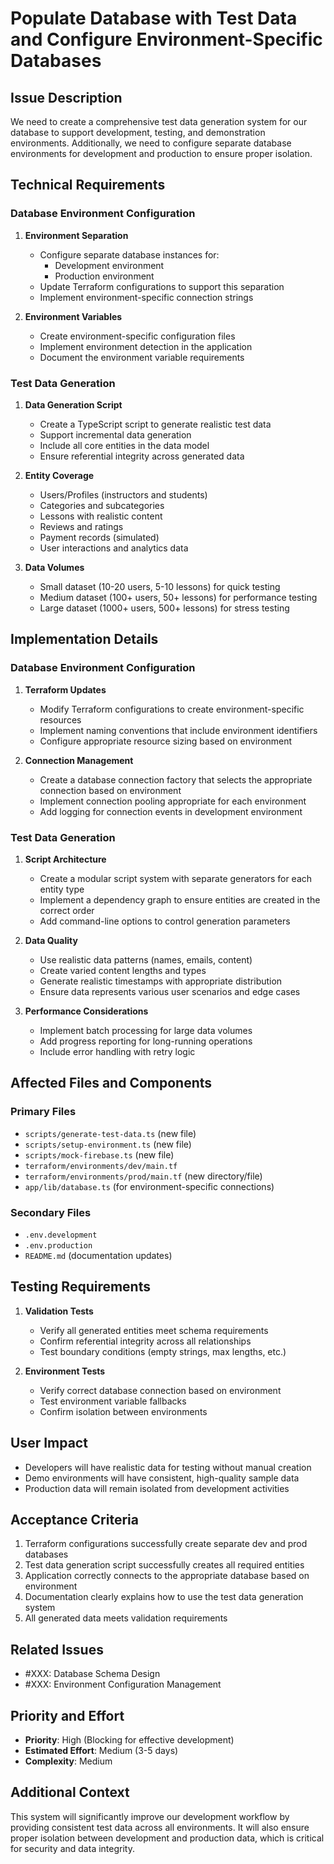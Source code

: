 # Populate Database with Test Data and Configure Environment-Specific Databases

## Issue Description

We need to create a comprehensive test data generation system for our database to support development, testing, and demonstration environments. Additionally, we need to configure separate database environments for development and production to ensure proper isolation.

## Technical Requirements

### Database Environment Configuration

1. **Environment Separation**
   - Configure separate database instances for:
     - Development environment
     - Production environment
   - Update Terraform configurations to support this separation
   - Implement environment-specific connection strings

2. **Environment Variables**
   - Create environment-specific configuration files
   - Implement environment detection in the application
   - Document the environment variable requirements

### Test Data Generation

1. **Data Generation Script**
   - Create a TypeScript script to generate realistic test data
   - Support incremental data generation
   - Include all core entities in the data model
   - Ensure referential integrity across generated data

2. **Entity Coverage**
   - Users/Profiles (instructors and students)
   - Categories and subcategories
   - Lessons with realistic content
   - Reviews and ratings
   - Payment records (simulated)
   - User interactions and analytics data

3. **Data Volumes**
   - Small dataset (10-20 users, 5-10 lessons) for quick testing
   - Medium dataset (100+ users, 50+ lessons) for performance testing
   - Large dataset (1000+ users, 500+ lessons) for stress testing

## Implementation Details

### Database Environment Configuration

1. **Terraform Updates**
   - Modify Terraform configurations to create environment-specific resources
   - Implement naming conventions that include environment identifiers
   - Configure appropriate resource sizing based on environment

2. **Connection Management**
   - Create a database connection factory that selects the appropriate connection based on environment
   - Implement connection pooling appropriate for each environment
   - Add logging for connection events in development environment

### Test Data Generation

1. **Script Architecture**
   - Create a modular script system with separate generators for each entity type
   - Implement a dependency graph to ensure entities are created in the correct order
   - Add command-line options to control generation parameters

2. **Data Quality**
   - Use realistic data patterns (names, emails, content)
   - Create varied content lengths and types
   - Generate realistic timestamps with appropriate distribution
   - Ensure data represents various user scenarios and edge cases

3. **Performance Considerations**
   - Implement batch processing for large data volumes
   - Add progress reporting for long-running operations
   - Include error handling with retry logic

## Affected Files and Components

### Primary Files
- `scripts/generate-test-data.ts` (new file)
- `scripts/setup-environment.ts` (new file)
- `scripts/mock-firebase.ts` (new file)
- `terraform/environments/dev/main.tf`
- `terraform/environments/prod/main.tf` (new directory/file)
- `app/lib/database.ts` (for environment-specific connections)

### Secondary Files
- `.env.development`
- `.env.production`
- `README.md` (documentation updates)

## Testing Requirements

1. **Validation Tests**
   - Verify all generated entities meet schema requirements
   - Confirm referential integrity across all relationships
   - Test boundary conditions (empty strings, max lengths, etc.)

2. **Environment Tests**
   - Verify correct database connection based on environment
   - Test environment variable fallbacks
   - Confirm isolation between environments

## User Impact

- Developers will have realistic data for testing without manual creation
- Demo environments will have consistent, high-quality sample data
- Production data will remain isolated from development activities

## Acceptance Criteria

1. Terraform configurations successfully create separate dev and prod databases
2. Test data generation script successfully creates all required entities
3. Application correctly connects to the appropriate database based on environment
4. Documentation clearly explains how to use the test data generation system
5. All generated data meets validation requirements

## Related Issues

- #XXX: Database Schema Design
- #XXX: Environment Configuration Management

## Priority and Effort

- **Priority**: High (Blocking for effective development)
- **Estimated Effort**: Medium (3-5 days)
- **Complexity**: Medium

## Additional Context

This system will significantly improve our development workflow by providing consistent test data across all environments. It will also ensure proper isolation between development and production data, which is critical for security and data integrity.
